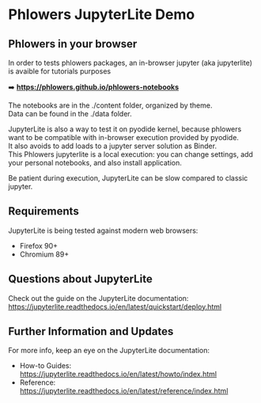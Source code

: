 # Phlowers JupyterLite Demo

## Phlowers in your browser

In order to tests phlowers packages, an in-browser jupyter (aka jupyterlite) is avaible for tutorials purposes

➡️ **https://phlowers.github.io/phlowers-notebooks**

The notebooks are in the ./content folder, organized by theme.  
Data can be found in the  ./data folder.

JupyterLite is also a way to test it on pyodide kernel, because phlowers want to be compatible with in-browser execution provided by pyodide.  
It also avoids to add loads to a jupyter server solution as Binder.  
This Phlowers jupyterlite is a local execution: you can change settings, add your personal notebooks, and also install application.

Be patient during execution, JupyterLite can be slow compared to classic jupyter. 


## Requirements

JupyterLite is being tested against modern web browsers:

- Firefox 90+
- Chromium 89+

## Questions about JupyterLite

Check out the guide on the JupyterLite documentation: https://jupyterlite.readthedocs.io/en/latest/quickstart/deploy.html

## Further Information and Updates

For more info, keep an eye on the JupyterLite documentation:

- How-to Guides: https://jupyterlite.readthedocs.io/en/latest/howto/index.html
- Reference: https://jupyterlite.readthedocs.io/en/latest/reference/index.html
